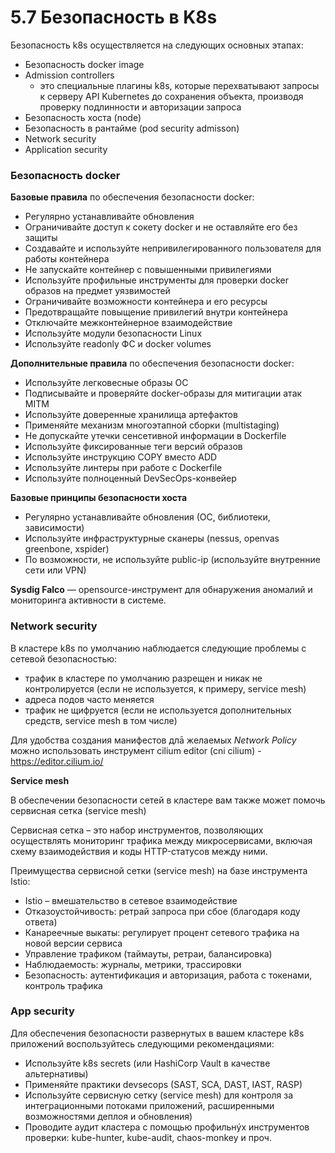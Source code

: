 # 5.7 Безопасность в K8s

Безопасность k8s осуществляется на следующих основных этапах:
- Безопасность docker image
- Admission controllers
  * это специальные плагины k8s, которые перехватывают запросы к серверу API Kubernetes до сохранения объекта, производя проверку подлинности и авторизации запроса
- Безопасность хоста (node)
- Безопасность в рантайме (pod security admisson)
- Network security
- Application security

### Безопасность docker

**Базовые правила** по обеспечения безопасности docker:

- Регулярно устанавливайте обновления
- Ограничивайте доступ к сокету docker и не оставляйте его без защиты
- Создавайте и используйте непривилегированного пользователя для работы контейнера
- Не запускайте контейнер с повышенными привилегиями
- Используйте профильные инструменты для проверки docker образов на предмет уязвимостей
- Ограничивайте возможности контейнера и его ресурсы
- Предотвращайте повыщение привилегий внутри контейнера
- Отключайте межконтейнерное взаимодействие
- Используйте модули безопасности Linux
- Используйте readonly ФС и docker volumes

**Дополнительные правила** по обеспечения безопасности docker:

- Используйте легковесные образы ОС
- Подписывайте и проверяйте docker-образы для митигации атак MITM
- Используйте доверенные хранилища артефактов
- Применяйте механизм многоэтапной сборки (multistaging)
- Не допускайте утечки сенсетивной информации в Dockerfile
- Используйте фиксированные теги версий образов
- Используйте инструкцию COPY вместо ADD
- Используйте линтеры при работе с Dockerfile
- Используйте полноценный DevSecOps-конвейер

**Базовые принципы безопасности хоста**

- Регулярно устанавливайте обновления (ОС, библиотеки, зависимости)
- Используйте инфраструктурные сканеры (nessus, openvas greenbone, xspider)
- По возможности, не используйте public-ip (используйте внутренние сети или VPN)

**Sysdig Falco** — opensource-инструмент для обнаружения аномалий и мониторинга активности в системе.

### Network security
В кластере k8s по умолчанию наблюдается следующие проблемы с сетевой безопасностью:

- трафик в кластере по умолчанию разрещен и никак не контролируется (если не используется, к примеру, service mesh)
- адреса подов часто меняется
- трафик не щифруется (если не используется дополнительных средств, service mesh в том числе)

Для удобства создания манифестов длā желаемых *Network Policy* можно использовать инструмент cilium editor (cni cilium) - https://editor.cilium.io/

**Service mesh**

В обеспечении безопасности сетей в кластере вам также может помочь сервисная сетка (service mesh)

Сервисная сетка – это набор инструментов, позволяющих осуществлять мониторинг трафика между микросервисами, включая схему взаимодействия и коды HTTP-статусов между ними.

Преимущества сервисной сетки (service mesh) на базе инструмента Istio:

- Istio – вмешательство в сетевое взаимодействие
- Отказоустойчивость: ретрай запроса при сбое (благодаря коду ответа)
- Канареечные выкаты: регулирует процент сетевого трафика на новой версии сервиса
- Управление трафиком (таймауты, ретраи, балансировка)
- Наблюдаемость: журналы, метрики, трассировки
- Безопасность: аутентификация и авторизация, работа с токенами, контроль трафика

### App security
Для обеспечения безопасности развернутых в вашем кластере k8s приложений воспользуйтесь следующими рекомендациями:

- Используйте k8s secrets (или HashiCorp Vault в качестве альтернативы)
- Применяйте практики devsecops (SAST, SCA, DAST, IAST, RASP)
- Используйте сервисную сетку (service mesh) для контроля за интеграционными потоками приложений, расширенными возможностями деплоя и обновления)
- Проводите аудит кластера с помощью профильнýх инструментов проверки: kube-hunter, kube-audit, chaos-monkey и проч.
